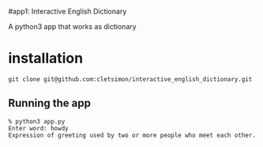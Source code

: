 #app1: Interactive English Dictionary

A python3 app that works as dictionary

# installation
```
git clone git@github.com:cletsimon/interactive_english_dictionary.git
```

## Running the app
```
% python3 app.py
Enter word: howdy
Expression of greeting used by two or more people who meet each other.
```

